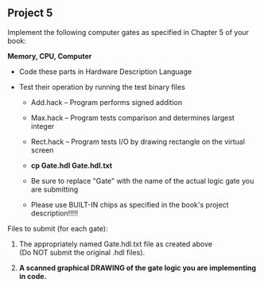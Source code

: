 ## Project 5

Implement the following computer gates as specified in Chapter 5 of your
book:

**Memory, CPU, Computer**

-   Code these parts in Hardware Description Language

-   Test their operation by running the test binary files

    -   Add.hack – Program performs signed addition

    -   Max.hack – Program tests comparison and determines largest
        integer

    -   Rect.hack – Program tests I/O by drawing rectangle on the
        virtual screen

    -   **cp Gate.hdl Gate.hdl.txt**

    -   Be sure to replace "Gate" with the name of the actual logic gate
        you are submitting

    -   Please use BUILT-IN chips as specified in the book's project
        description!!!!!

Files to submit (for each gate):

1.  The appropriately named Gate.hdl.txt file as created above
    (Do NOT submit the original .hdl files).

2.  **A scanned graphical DRAWING of the gate logic you are implementing
    in code.**

